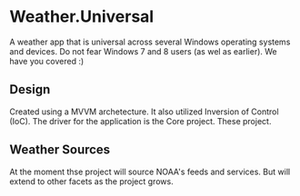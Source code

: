 # Weather.Universal
A weather app that is universal across several Windows operating systems and devices. Do not fear Windows 7 and 8 users (as wel as earlier). We have you covered :)

## Design
Created using a MVVM archetecture. It also utilized Inversion of Control (IoC). The driver for the application is the Core project. These project.

## Weather Sources
At the moment thse project will source NOAA's feeds and services. But will extend to other facets as the project grows.
